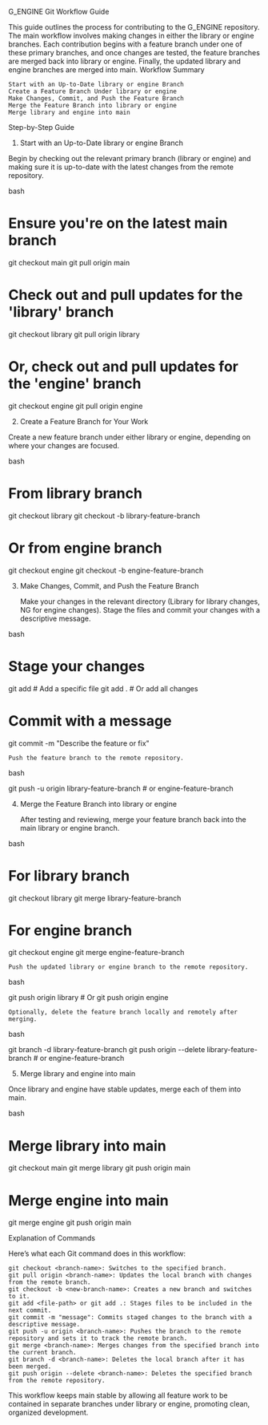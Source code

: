 G_ENGINE Git Workflow Guide

This guide outlines the process for contributing to the G_ENGINE repository. The main workflow involves making changes in either the library or engine branches. Each contribution begins with a feature branch under one of these primary branches, and once changes are tested, the feature branches are merged back into library or engine. Finally, the updated library and engine branches are merged into main.
Workflow Summary

    Start with an Up-to-Date library or engine Branch
    Create a Feature Branch Under library or engine
    Make Changes, Commit, and Push the Feature Branch
    Merge the Feature Branch into library or engine
    Merge library and engine into main

Step-by-Step Guide
1. Start with an Up-to-Date library or engine Branch

Begin by checking out the relevant primary branch (library or engine) and making sure it is up-to-date with the latest changes from the remote repository.

bash

# Ensure you're on the latest main branch
git checkout main
git pull origin main

# Check out and pull updates for the 'library' branch
git checkout library
git pull origin library

# Or, check out and pull updates for the 'engine' branch
git checkout engine
git pull origin engine

2. Create a Feature Branch for Your Work

Create a new feature branch under either library or engine, depending on where your changes are focused.

bash

# From library branch
git checkout library
git checkout -b library-feature-branch

# Or from engine branch
git checkout engine
git checkout -b engine-feature-branch

3. Make Changes, Commit, and Push the Feature Branch

    Make your changes in the relevant directory (Library for library changes, NG for engine changes).
    Stage the files and commit your changes with a descriptive message.

bash

# Stage your changes
git add <file-path>          # Add a specific file
git add .                    # Or add all changes

# Commit with a message
git commit -m "Describe the feature or fix"

    Push the feature branch to the remote repository.

bash

git push -u origin library-feature-branch  # or engine-feature-branch

4. Merge the Feature Branch into library or engine

    After testing and reviewing, merge your feature branch back into the main library or engine branch.

bash

# For library branch
git checkout library
git merge library-feature-branch

# For engine branch
git checkout engine
git merge engine-feature-branch

    Push the updated library or engine branch to the remote repository.

bash

git push origin library    # Or git push origin engine

    Optionally, delete the feature branch locally and remotely after merging.

bash

git branch -d library-feature-branch
git push origin --delete library-feature-branch  # or engine-feature-branch

5. Merge library and engine into main

Once library and engine have stable updates, merge each of them into main.

bash

# Merge library into main
git checkout main
git merge library
git push origin main

# Merge engine into main
git merge engine
git push origin main

Explanation of Commands

Here’s what each Git command does in this workflow:

    git checkout <branch-name>: Switches to the specified branch.
    git pull origin <branch-name>: Updates the local branch with changes from the remote branch.
    git checkout -b <new-branch-name>: Creates a new branch and switches to it.
    git add <file-path> or git add .: Stages files to be included in the next commit.
    git commit -m "message": Commits staged changes to the branch with a descriptive message.
    git push -u origin <branch-name>: Pushes the branch to the remote repository and sets it to track the remote branch.
    git merge <branch-name>: Merges changes from the specified branch into the current branch.
    git branch -d <branch-name>: Deletes the local branch after it has been merged.
    git push origin --delete <branch-name>: Deletes the specified branch from the remote repository.

This workflow keeps main stable by allowing all feature work to be contained in separate branches under library or engine, promoting clean, organized development.
